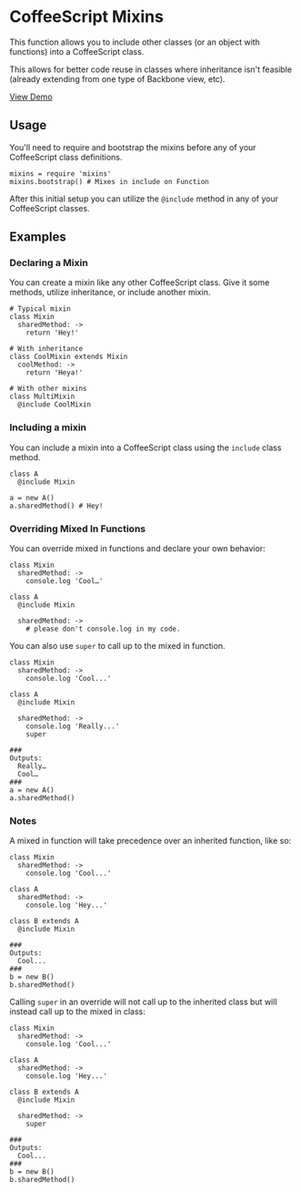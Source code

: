 # CoffeeScript Mixins

This function allows you to include other classes (or an object with functions) into a CoffeeScript class.

This allows for better code reuse in classes where inheritance isn't feasible (already extending from one type of Backbone view, etc).

[View Demo](http://jsfiddle.net/zN9kN/1/)

## Usage

You'll need to require and bootstrap the mixins before any of your CoffeeScript class definitions.

	mixins = require 'mixins'
	mixins.bootstrap() # Mixes in include on Function
	
After this initial setup you can utilize the `@include` method in any of your CoffeeScript classes.

## Examples

### Declaring a Mixin

You can create a mixin like any other CoffeeScript class.  Give it some methods, utilize inheritance, or include another mixin.

    # Typical mixin
    class Mixin
      sharedMethod: ->
        return 'Hey!'
          
    # With inheritance
    class CoolMixin extends Mixin
      coolMethod: ->
        return 'Heya!'
        
    # With other mixins
    class MultiMixin
      @include CoolMixin

### Including a mixin

You can include a mixin into a CoffeeScript class using the `include` class method.

    class A
      @include Mixin

    a = new A()
    a.sharedMethod() # Hey!
    
### Overriding Mixed In Functions

You can override mixed in functions and declare your own behavior:

    class Mixin
      sharedMethod: ->
        console.log 'Cool…'
        
    class A
      @include Mixin
      
      sharedMethod: ->
        # please don't console.log in my code.

You can also use `super` to call up to the mixed in function.

	class Mixin
      sharedMethod: ->
        console.log 'Cool...'

    class A
      @include Mixin

      sharedMethod: ->
        console.log 'Really...'
        super
      
    ###
    Outputs:
      Really…
      Cool…
    ###
    a = new A()
    a.sharedMethod() 

### Notes

A mixed in function will take precedence over an inherited function, like so:

    class Mixin
      sharedMethod: ->
        console.log 'Cool...'

    class A
      sharedMethod: ->
        console.log 'Hey...'

    class B extends A
      @include Mixin

    ###
    Outputs:
      Cool...
    ###
    b = new B()
    b.sharedMethod()
  
Calling `super` in an override will not call up to the inherited class but will instead call up to the mixed in class:

    class Mixin
      sharedMethod: ->
        console.log 'Cool...'

    class A
      sharedMethod: ->
        console.log 'Hey...'

    class B extends A
      @include Mixin

      sharedMethod: ->
        super

    ###
    Outputs:
      Cool...
    ###
    b = new B()
    b.sharedMethod()